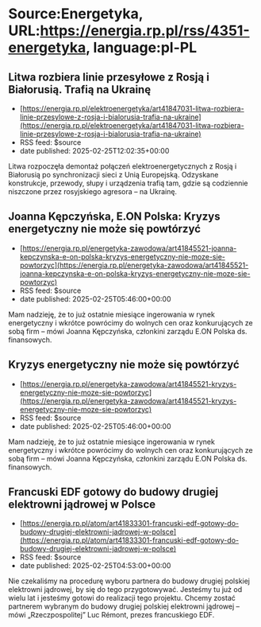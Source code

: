 # Source:Energetyka, URL:https://energia.rp.pl/rss/4351-energetyka, language:pl-PL

## Litwa rozbiera linie przesyłowe z Rosją i Białorusią. Trafią na Ukrainę
 - [https://energia.rp.pl/elektroenergetyka/art41847031-litwa-rozbiera-linie-przesylowe-z-rosja-i-bialorusia-trafia-na-ukraine](https://energia.rp.pl/elektroenergetyka/art41847031-litwa-rozbiera-linie-przesylowe-z-rosja-i-bialorusia-trafia-na-ukraine)
 - RSS feed: $source
 - date published: 2025-02-25T12:02:35+00:00

Litwa rozpoczęła demontaż połączeń elektroenergetycznych z Rosją i Białorusią po synchronizacji sieci z Unią Europejską. Odzyskane konstrukcje, przewody, słupy i urządzenia trafią tam, gdzie są codziennie niszczone przez rosyjskiego agresora – na Ukrainę.

## Joanna Kępczyńska, E.ON Polska: Kryzys energetyczny nie może się powtórzyć
 - [https://energia.rp.pl/energetyka-zawodowa/art41845521-joanna-kepczynska-e-on-polska-kryzys-energetyczny-nie-moze-sie-powtorzyc](https://energia.rp.pl/energetyka-zawodowa/art41845521-joanna-kepczynska-e-on-polska-kryzys-energetyczny-nie-moze-sie-powtorzyc)
 - RSS feed: $source
 - date published: 2025-02-25T05:46:00+00:00

Mam nadzieję, że to już ostatnie miesiące ingerowania w rynek energetyczny i wkrótce powrócimy do wolnych cen oraz konkurujących ze sobą firm – mówi Joanna Kępczyńska, członkini zarządu E.ON Polska ds. finansowych.

## Kryzys energetyczny nie może się powtórzyć
 - [https://energia.rp.pl/energetyka-zawodowa/art41845521-kryzys-energetyczny-nie-moze-sie-powtorzyc](https://energia.rp.pl/energetyka-zawodowa/art41845521-kryzys-energetyczny-nie-moze-sie-powtorzyc)
 - RSS feed: $source
 - date published: 2025-02-25T05:46:00+00:00

Mam nadzieję, że to już ostatnie miesiące ingerowania w rynek energetyczny i wkrótce powrócimy do wolnych cen oraz konkurujących ze sobą firm – mówi Joanna Kępczyńska, członkini zarządu E.ON Polska ds. finansowych.

## Francuski EDF gotowy do budowy drugiej elektrowni jądrowej w Polsce
 - [https://energia.rp.pl/atom/art41833301-francuski-edf-gotowy-do-budowy-drugiej-elektrowni-jadrowej-w-polsce](https://energia.rp.pl/atom/art41833301-francuski-edf-gotowy-do-budowy-drugiej-elektrowni-jadrowej-w-polsce)
 - RSS feed: $source
 - date published: 2025-02-25T04:53:00+00:00

Nie czekaliśmy na procedurę wyboru partnera do budowy drugiej polskiej elektrowni jądrowej, by się do tego przygotowywać. Jesteśmy tu już od wielu lat i jesteśmy gotowi do realizacji tego projektu. Chcemy zostać partnerem wybranym do budowy drugiej polskiej elektrowni jądrowej – mówi „Rzeczpospolitej” Luc Rémont, prezes francuskiego EDF.

